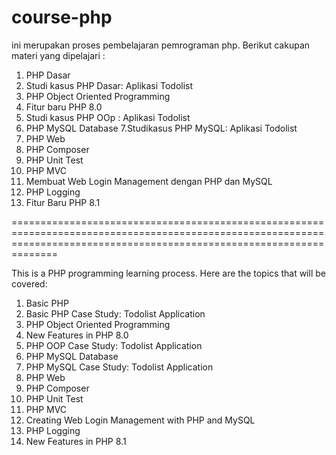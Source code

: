 # course-php
ini merupakan proses pembelajaran pemrograman php.
Berikut cakupan materi yang dipelajari :
  1. PHP Dasar
  2. Studi kasus PHP Dasar: Aplikasi Todolist
  3. PHP Object Oriented Programming
  4. Fitur baru PHP 8.0
  5. Studi kasus PHP OOp : Aplikasi Todolist
  6. PHP MySQL Database
  7.Studikasus PHP MySQL: Aplikasi Todolist
  8. PHP Web
  9. PHP Composer 
  10. PHP Unit Test
  11. PHP MVC
  12. Membuat Web Login Management dengan PHP dan MySQL
  13. PHP Logging
  14. Fitur Baru PHP 8.1
  
==========================================================================================================================================================================

This is a PHP programming learning process.
Here are the topics that will be covered:

  1. Basic PHP
  2. Basic PHP Case Study: Todolist Application
  3. PHP Object Oriented Programming
  4. New Features in PHP 8.0
  5. PHP OOP Case Study: Todolist Application
  6. PHP MySQL Database
  7. PHP MySQL Case Study: Todolist Application
  8. PHP Web
  9. PHP Composer
  10. PHP Unit Test
  11. PHP MVC
  12. Creating Web Login Management with PHP and MySQL
  13. PHP Logging
  14. New Features in PHP 8.1
